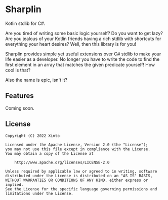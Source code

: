 ﻿# Sharplin
Kotlin stdlib for C#.

Are you tired of writing some basic logic yourself? Do you want to get lazy? Are you jealous of your Kotlin friends having a rich stdlib with shortcuts for everything your heart desires? Well, then this library is for you!

Sharplin provides simple yet useful extensions over C# stdlib to make your life easier as a developer. No longer you have to write the code to find the first element in an array that matches the given predicate yourself! How cool is that?

Also the name is epic, isn't it?

Features
--------
Coming soon.

License
-------
```
Copyright (C) 2022 Xinto

Licensed under the Apache License, Version 2.0 (the "License");
you may not use this file except in compliance with the License.
You may obtain a copy of the License at

    http://www.apache.org/licenses/LICENSE-2.0

Unless required by applicable law or agreed to in writing, software
distributed under the License is distributed on an "AS IS" BASIS,
WITHOUT WARRANTIES OR CONDITIONS OF ANY KIND, either express or implied.
See the License for the specific language governing permissions and
limitations under the License.
```